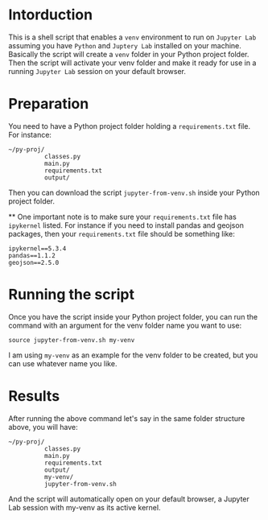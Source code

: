 # Intorduction

This is a shell script that enables a `venv` environment to run on `Jupyter Lab` assuming you have `Python` and `Juptery Lab` installed on your machine. Basically the script will create a `venv` folder in your Python project folder. Then the script will activate your venv folder and make it ready for use in a running `Jupyter Lab` session on your default browser.


# Preparation

You need to have a Python project folder holding a `requirements.txt` file. For instance:

```
~/py-proj/
          classes.py
          main.py
          requirements.txt
          output/
```

Then you can download the script `jupyter-from-venv.sh` inside your Python project folder.


** One important note is to make sure your `requirements.txt` file has `ipykernel` listed. For instance if you need to install pandas and geojson packages, then your `requirements.txt` file should be something like:

```
ipykernel==5.3.4
pandas==1.1.2
geojson==2.5.0
```

# Running the script

Once you have the script inside your Python project folder, you can run the command with an argument for the venv folder name you want to use:

`source jupyter-from-venv.sh my-venv`

I am using `my-venv` as an example for the venv folder to be created, but you can use whatever name you like.


# Results

After running the above command let's say in the same folder structure above, you will have:

```
~/py-proj/
          classes.py
          main.py
          requirements.txt
          output/
          my-venv/
          jupyter-from-venv.sh
```

And the script will automatically open on your default browser, a Jupyter Lab session with my-venv as its active kernel.



